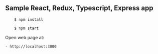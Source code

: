
## Sample React, Redux, Typescript, Express app

```
    $ npm install

    $ npm start
```

Open web page at:

    - http://localhost:3000
